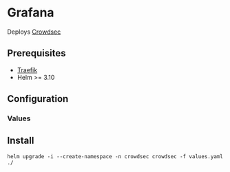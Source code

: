 # Grafana

Deploys [Crowdsec](https://github.com/crowdsecurity/crowdsec)

## Prerequisites

- [Traefik](https://doc.traefik.io/traefik/setup/kubernetes/)
- Helm >= 3.10

## Configuration

### Values

## Install

```helm upgrade -i --create-namespace -n crowdsec crowdsec -f values.yaml ./```